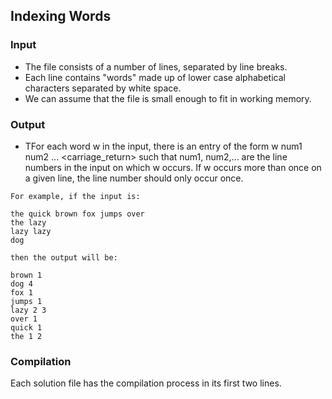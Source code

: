 ## Indexing Words

### Input
 * The file consists of a number of lines, separated by line breaks. 
 * Each line contains "words" made up of lower case alphabetical characters separated by white space.
 * We can assume that the file is small enough to fit in working memory.

### Output
 * TFor each word w in the input, there is an entry of the form w
 num1 num2 ... <carriage_return>
 such that num1, num2,... are the line numbers in the input on which
 w occurs. If w occurs more than once on a given line, the line number
 should only occur once.

```
For example, if the input is:

the quick brown fox jumps over
the lazy
lazy lazy
dog

then the output will be: 

brown 1
dog 4
fox 1
jumps 1
lazy 2 3
over 1
quick 1
the 1 2
```

### Compilation

Each solution file has the compilation process in its first two lines.